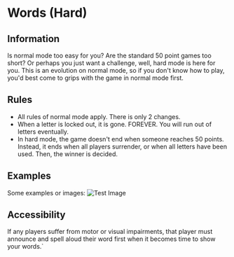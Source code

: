 # Words (Hard)
## Information
Is normal mode too easy for you? Are the standard 50 point games too short? Or perhaps you just want a challenge, well, hard mode is here for you.
This is an evolution on normal mode, so if you don't know how to play, you'd best come to grips with the game in normal mode first.
## Rules
- All rules of normal mode apply. There is only 2 changes.
- When a letter is locked out, it is gone. FOREVER. You will run out of letters eventually.
- In hard mode, the game doesn't end when someone reaches 50 points. Instead, it ends when all players surrender, or when all letters have been used. Then, the winner is decided.
## Examples
Some examples or images:
![Test Image](https://cdn.discordapp.com/attachments/1148765435039330334/1179681026751086663/image.png?ex=657aaa92&is=65683592&hm=ffdec3162b6aaa689cf683d73cf2a963a67a03e938702dbcbed69adb742c7d6c&)
    
## Accessibility
If any players suffer from motor or visual impairments, that player must announce and spell aloud their word first when it becomes time to show your words.`